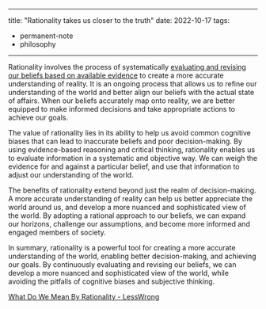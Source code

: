 
---
title: "Rationality takes us closer to the truth"
date: 2022-10-17
tags: 
- permanent-note
- philosophy
---

Rationality involves the process of systematically [evaluating and revising our beliefs based on available evidence](notes/Bayesian%20reasoning.md)  to create a more accurate understanding of reality. It is an ongoing process that allows us to refine our understanding of the world and better align our beliefs with the actual state of affairs. When our beliefs accurately map onto reality, we are better equipped to make informed decisions and take appropriate actions to achieve our goals.

The value of rationality lies in its ability to help us avoid common cognitive biases that can lead to inaccurate beliefs and poor decision-making. By using evidence-based reasoning and critical thinking, rationality enables us to evaluate information in a systematic and objective way. We can weigh the evidence for and against a particular belief, and use that information to adjust our understanding of the world.

The benefits of rationality extend beyond just the realm of decision-making. A more accurate understanding of reality can help us better appreciate the world around us, and develop a more nuanced and sophisticated view of the world. By adopting a rational approach to our beliefs, we can expand our horizons, challenge our assumptions, and become more informed and engaged members of society.

In summary, rationality is a powerful tool for creating a more accurate understanding of the world, enabling better decision-making, and achieving our goals. By continuously evaluating and revising our beliefs, we can develop a more nuanced and sophisticated view of the world, while avoiding the pitfalls of cognitive biases and subjective thinking.

[What Do We Mean By Rationality - LessWrong](https://www.lesswrong.com/posts/RcZCwxFiZzE6X7nsv/what-do-we-mean-by-rationality-1)





